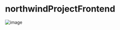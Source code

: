﻿# northwindProjectFrontend

![image](https://github.com/haticeadiguzel/northwindProjectFrontend/assets/77553404/3ffe03f4-dc29-42e4-98db-dc38523758cd)

